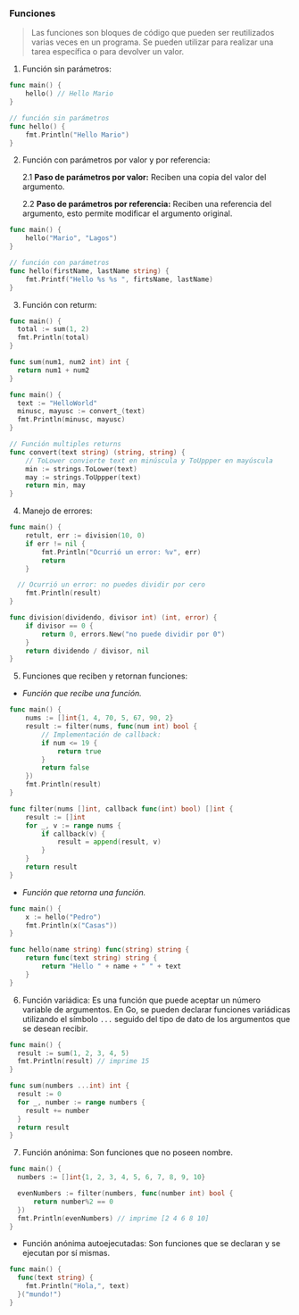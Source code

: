 ### Funciones

>  Las funciones son bloques de código que pueden ser reutilizados varias veces en un programa. Se pueden utilizar para realizar una tarea específica o para devolver un valor.

1. Función sin parámetros:

```go
func main() {
	hello() // Hello Mario
}

// función sin parámetros
func hello() {
	fmt.Println("Hello Mario")
}
```

2. Función con parámetros por valor y por referencia:

    2.1 **Paso de parámetros por valor:** Reciben una copia del valor del argumento.

    2.2 **Paso de parámetros por referencia:** Reciben una referencia del argumento, esto permite modificar el argumento original.

```go
func main() {
	hello("Mario", "Lagos") 
}

// función con parámetros
func hello(firstName, lastName string) {
	fmt.Printf("Hello %s %s ", firtsName, lastName)
}
```

3. Función con returm:

```go
func main() {
  total := sum(1, 2)
  fmt.Println(total)
}

func sum(num1, num2 int) int {
  return num1 + num2
}
```

```go
func main() {
  text := "HelloWorld"
  minusc, mayusc := convert_(text)
  fmt.Println(minusc, mayusc)
}

// Función multiples returns
func convert(text string) (string, string) {
	// ToLower convierte text en minúscula y ToUppper en mayúscula
	min := strings.ToLower(text)
	may := strings.ToUppper(text)
	return min, may
}
```
4. Manejo de errores:

```go
func main() {
	retult, err := division(10, 0)
	if err != nil {
		fmt.Println("Ocurrió un error: %v", err)
		return
	}

  // Ocurrió un error: no puedes dividir por cero
	fmt.Println(result) 
}

func division(dividendo, divisor int) (int, error) {
	if divisor == 0 {
		return 0, errors.New("no puede dividir por 0")
	}
	return dividendo / divisor, nil
}
```

5. Funciones que reciben y retornan funciones:

  + _Función que recibe una función._
```go
func main() {
	nums := []int{1, 4, 70, 5, 67, 90, 2}
	result := filter(nums, func(num int) bool {
		// Implementación de callback:
		if num <= 19 {
			return true	
		}
		return false
	})
	fmt.Println(result)
}

func filter(nums []int, callback func(int) bool) []int {
	result := []int
	for _, v := range nums {
		if callback(v) {
			result = append(result, v)
		}
	}
	return result
}
```

+ _Función que retorna una función._

```go
func main() {
	x := hello("Pedro")
	fmt.Println(x("Casas"))
}

func hello(name string) func(string) string {
	return func(text string) string {
		return "Hello " + name + " " + text	
	}
}
```

6. Función variádica:  Es una función que puede aceptar un número variable de argumentos. En Go, se pueden declarar funciones variádicas utilizando el símbolo `...` seguido del tipo de dato de los argumentos que se desean recibir.

```go
func main() {
  result := sum(1, 2, 3, 4, 5)
  fmt.Println(result) // imprime 15
}

func sum(numbers ...int) int {
  result := 0
  for _, number := range numbers {
    result += number
  }
  return result
}
```

7. Función anónima: Son funciones que no poseen nombre.

```go
func main() {
  numbers := []int{1, 2, 3, 4, 5, 6, 7, 8, 9, 10}

  evenNumbers := filter(numbers, func(number int) bool {
      return number%2 == 0
  })
  fmt.Println(evenNumbers) // imprime [2 4 6 8 10]
}
```

  + Función anónima autoejecutadas: Son funciones que se declaran y se ejecutan por sí mismas.

```go
func main() {
  func(text string) {
    fmt.Println("Hola,", text)
  }("mundo!")
}
```